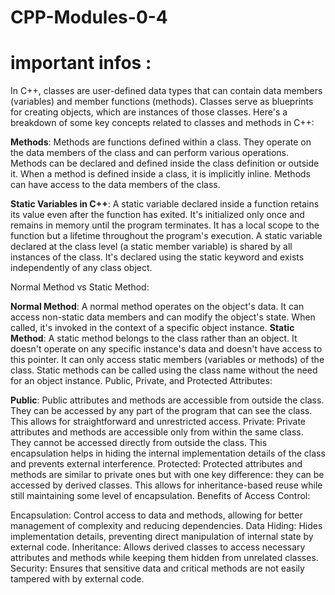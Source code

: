 # CPP-Modules-0-4

# important infos : 

In C++, classes are user-defined data types that can contain data members (variables) and member functions (methods). Classes serve as blueprints for creating objects, which are instances of those classes. Here's a breakdown of some key concepts related to classes and methods in C++:

**Methods**: Methods are functions defined within a class. They operate on the data members of the class and can perform various operations. Methods can be declared and defined inside the class definition or outside it. When a method is defined inside a class, it is implicitly inline. Methods can have access to the data members of the class.

**Static Variables in C++**: A static variable declared inside a function retains its value even after the function has exited. It's initialized only once and remains in memory until the program terminates. It has a local scope to the function but a lifetime throughout the program's execution. A static variable declared at the class level (a static member variable) is shared by all instances of the class. It's declared using the static keyword and exists independently of any class object.

Normal Method vs Static Method:

**Normal Method**: A normal method operates on the object's data. It can access non-static data members and can modify the object's state. When called, it's invoked in the context of a specific object instance.
**Static Method**: A static method belongs to the class rather than an object. It doesn't operate on any specific instance's data and doesn't have access to this pointer. It can only access static members (variables or methods) of the class. Static methods can be called using the class name without the need for an object instance.
Public, Private, and Protected Attributes:

**Public**: Public attributes and methods are accessible from outside the class. They can be accessed by any part of the program that can see the class. This allows for straightforward and unrestricted access.
Private: Private attributes and methods are accessible only from within the same class. They cannot be accessed directly from outside the class. This encapsulation helps in hiding the internal implementation details of the class and prevents external interference.
Protected: Protected attributes and methods are similar to private ones but with one key difference: they can be accessed by derived classes. This allows for inheritance-based reuse while still maintaining some level of encapsulation.
Benefits of Access Control:

Encapsulation: Control access to data and methods, allowing for better management of complexity and reducing dependencies.
Data Hiding: Hides implementation details, preventing direct manipulation of internal state by external code.
Inheritance: Allows derived classes to access necessary attributes and methods while keeping them hidden from unrelated classes.
Security: Ensures that sensitive data and critical methods are not easily tampered with by external code.
